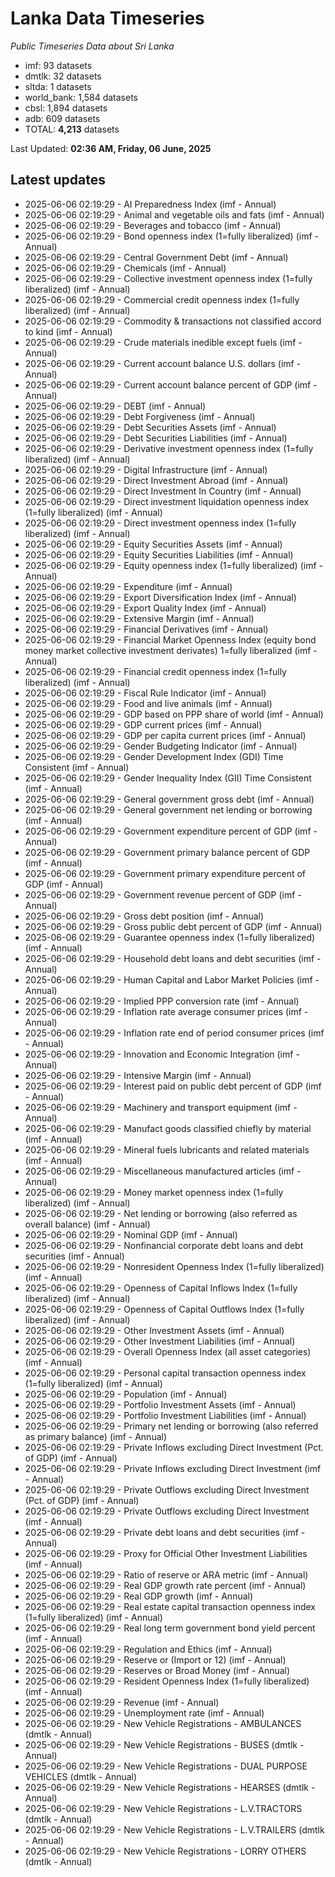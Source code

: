 # Lanka Data Timeseries
*Public Timeseries Data about Sri Lanka*

* imf: 93 datasets
* dmtlk: 32 datasets
* sltda: 1 datasets
* world_bank: 1,584 datasets
* cbsl: 1,894 datasets
* adb: 609 datasets
* TOTAL: **4,213** datasets

Last Updated: **02:36 AM, Friday, 06 June, 2025**

## Latest updates

* 2025-06-06 02:19:29 - AI Preparedness Index (imf - Annual)
* 2025-06-06 02:19:29 - Animal and vegetable oils and fats (imf - Annual)
* 2025-06-06 02:19:29 - Beverages and tobacco (imf - Annual)
* 2025-06-06 02:19:29 - Bond openness index (1=fully liberalized) (imf - Annual)
* 2025-06-06 02:19:29 - Central Government Debt (imf - Annual)
* 2025-06-06 02:19:29 - Chemicals (imf - Annual)
* 2025-06-06 02:19:29 - Collective investment openness index (1=fully liberalized) (imf - Annual)
* 2025-06-06 02:19:29 - Commercial credit openness index (1=fully liberalized) (imf - Annual)
* 2025-06-06 02:19:29 - Commodity & transactions not classified accord to kind (imf - Annual)
* 2025-06-06 02:19:29 - Crude materials inedible except fuels (imf - Annual)
* 2025-06-06 02:19:29 - Current account balance U.S. dollars (imf - Annual)
* 2025-06-06 02:19:29 - Current account balance percent of GDP (imf - Annual)
* 2025-06-06 02:19:29 - DEBT (imf - Annual)
* 2025-06-06 02:19:29 - Debt Forgiveness (imf - Annual)
* 2025-06-06 02:19:29 - Debt Securities Assets (imf - Annual)
* 2025-06-06 02:19:29 - Debt Securities Liabilities (imf - Annual)
* 2025-06-06 02:19:29 - Derivative investment openness index (1=fully liberalized) (imf - Annual)
* 2025-06-06 02:19:29 - Digital Infrastructure (imf - Annual)
* 2025-06-06 02:19:29 - Direct Investment Abroad (imf - Annual)
* 2025-06-06 02:19:29 - Direct Investment In Country (imf - Annual)
* 2025-06-06 02:19:29 - Direct investment liquidation openness index (1=fully liberalized) (imf - Annual)
* 2025-06-06 02:19:29 - Direct investment openness index (1=fully liberalized) (imf - Annual)
* 2025-06-06 02:19:29 - Equity Securities Assets (imf - Annual)
* 2025-06-06 02:19:29 - Equity Securities Liabilities (imf - Annual)
* 2025-06-06 02:19:29 - Equity openness index (1=fully liberalized) (imf - Annual)
* 2025-06-06 02:19:29 - Expenditure (imf - Annual)
* 2025-06-06 02:19:29 - Export Diversification Index (imf - Annual)
* 2025-06-06 02:19:29 - Export Quality Index (imf - Annual)
* 2025-06-06 02:19:29 - Extensive Margin (imf - Annual)
* 2025-06-06 02:19:29 - Financial Derivatives (imf - Annual)
* 2025-06-06 02:19:29 - Financial Market Openness Index (equity bond money market collective investment derivates) 1=fully liberalized (imf - Annual)
* 2025-06-06 02:19:29 - Financial credit openness index (1=fully liberalized) (imf - Annual)
* 2025-06-06 02:19:29 - Fiscal Rule Indicator (imf - Annual)
* 2025-06-06 02:19:29 - Food and live animals (imf - Annual)
* 2025-06-06 02:19:29 - GDP based on PPP share of world (imf - Annual)
* 2025-06-06 02:19:29 - GDP current prices (imf - Annual)
* 2025-06-06 02:19:29 - GDP per capita current prices (imf - Annual)
* 2025-06-06 02:19:29 - Gender Budgeting Indicator (imf - Annual)
* 2025-06-06 02:19:29 - Gender Development Index (GDI) Time Consistent (imf - Annual)
* 2025-06-06 02:19:29 - Gender Inequality Index (GII) Time Consistent (imf - Annual)
* 2025-06-06 02:19:29 - General government gross debt (imf - Annual)
* 2025-06-06 02:19:29 - General government net lending or borrowing (imf - Annual)
* 2025-06-06 02:19:29 - Government expenditure percent of GDP (imf - Annual)
* 2025-06-06 02:19:29 - Government primary balance percent of GDP (imf - Annual)
* 2025-06-06 02:19:29 - Government primary expenditure percent of GDP (imf - Annual)
* 2025-06-06 02:19:29 - Government revenue percent of GDP (imf - Annual)
* 2025-06-06 02:19:29 - Gross debt position (imf - Annual)
* 2025-06-06 02:19:29 - Gross public debt percent of GDP (imf - Annual)
* 2025-06-06 02:19:29 - Guarantee openness index (1=fully liberalized) (imf - Annual)
* 2025-06-06 02:19:29 - Household debt loans and debt securities (imf - Annual)
* 2025-06-06 02:19:29 - Human Capital and Labor Market Policies (imf - Annual)
* 2025-06-06 02:19:29 - Implied PPP conversion rate (imf - Annual)
* 2025-06-06 02:19:29 - Inflation rate average consumer prices (imf - Annual)
* 2025-06-06 02:19:29 - Inflation rate end of period consumer prices (imf - Annual)
* 2025-06-06 02:19:29 - Innovation and Economic Integration (imf - Annual)
* 2025-06-06 02:19:29 - Intensive Margin (imf - Annual)
* 2025-06-06 02:19:29 - Interest paid on public debt percent of GDP (imf - Annual)
* 2025-06-06 02:19:29 - Machinery and transport equipment (imf - Annual)
* 2025-06-06 02:19:29 - Manufact goods classified chiefly by material (imf - Annual)
* 2025-06-06 02:19:29 - Mineral fuels lubricants and related materials (imf - Annual)
* 2025-06-06 02:19:29 - Miscellaneous manufactured articles (imf - Annual)
* 2025-06-06 02:19:29 - Money market openness index (1=fully liberalized) (imf - Annual)
* 2025-06-06 02:19:29 - Net lending or borrowing (also referred as overall balance) (imf - Annual)
* 2025-06-06 02:19:29 - Nominal GDP (imf - Annual)
* 2025-06-06 02:19:29 - Nonfinancial corporate debt loans and debt securities (imf - Annual)
* 2025-06-06 02:19:29 - Nonresident Openness Index (1=fully liberalized) (imf - Annual)
* 2025-06-06 02:19:29 - Openness of Capital Inflows Index (1=fully liberalized) (imf - Annual)
* 2025-06-06 02:19:29 - Openness of Capital Outflows Index (1=fully liberalized) (imf - Annual)
* 2025-06-06 02:19:29 - Other Investment Assets (imf - Annual)
* 2025-06-06 02:19:29 - Other Investment Liabilities (imf - Annual)
* 2025-06-06 02:19:29 - Overall Openness Index (all asset categories) (imf - Annual)
* 2025-06-06 02:19:29 - Personal capital transaction openness index (1=fully liberalized) (imf - Annual)
* 2025-06-06 02:19:29 - Population (imf - Annual)
* 2025-06-06 02:19:29 - Portfolio Investment Assets (imf - Annual)
* 2025-06-06 02:19:29 - Portfolio Investment Liabilities (imf - Annual)
* 2025-06-06 02:19:29 - Primary net lending or borrowing (also referred as primary balance) (imf - Annual)
* 2025-06-06 02:19:29 - Private Inflows excluding Direct Investment (Pct. of GDP) (imf - Annual)
* 2025-06-06 02:19:29 - Private Inflows excluding Direct Investment (imf - Annual)
* 2025-06-06 02:19:29 - Private Outflows excluding Direct Investment (Pct. of GDP) (imf - Annual)
* 2025-06-06 02:19:29 - Private Outflows excluding Direct Investment (imf - Annual)
* 2025-06-06 02:19:29 - Private debt loans and debt securities (imf - Annual)
* 2025-06-06 02:19:29 - Proxy for Official Other Investment Liabilities (imf - Annual)
* 2025-06-06 02:19:29 - Ratio of reserve or ARA metric (imf - Annual)
* 2025-06-06 02:19:29 - Real GDP growth rate percent (imf - Annual)
* 2025-06-06 02:19:29 - Real GDP growth (imf - Annual)
* 2025-06-06 02:19:29 - Real estate capital transaction openness index (1=fully liberalized) (imf - Annual)
* 2025-06-06 02:19:29 - Real long term government bond yield percent (imf - Annual)
* 2025-06-06 02:19:29 - Regulation and Ethics (imf - Annual)
* 2025-06-06 02:19:29 - Reserve or (Import or 12) (imf - Annual)
* 2025-06-06 02:19:29 - Reserves or Broad Money (imf - Annual)
* 2025-06-06 02:19:29 - Resident Openness Index (1=fully liberalized) (imf - Annual)
* 2025-06-06 02:19:29 - Revenue (imf - Annual)
* 2025-06-06 02:19:29 - Unemployment rate (imf - Annual)
* 2025-06-06 02:19:29 - New Vehicle Registrations - AMBULANCES (dmtlk - Annual)
* 2025-06-06 02:19:29 - New Vehicle Registrations - BUSES (dmtlk - Annual)
* 2025-06-06 02:19:29 - New Vehicle Registrations - DUAL PURPOSE VEHICLES (dmtlk - Annual)
* 2025-06-06 02:19:29 - New Vehicle Registrations - HEARSES (dmtlk - Annual)
* 2025-06-06 02:19:29 - New Vehicle Registrations - L.V.TRACTORS (dmtlk - Annual)
* 2025-06-06 02:19:29 - New Vehicle Registrations - L.V.TRAILERS (dmtlk - Annual)
* 2025-06-06 02:19:29 - New Vehicle Registrations - LORRY OTHERS (dmtlk - Annual)